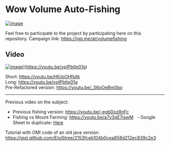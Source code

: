 # Wow Volume Auto-Fishing

[![image](https://user-images.githubusercontent.com/20149493/200030566-d6df2a34-c2e3-40b8-ab1c-0242277cf491.png)](https://igg.me/at/volumefishing)

Feel free to participate to the project by participating here on this repository.
Campaign link: https://igg.me/at/volumefishing


## Video
[![image](https://user-images.githubusercontent.com/20149493/200031639-3636dee6-f602-43e0-8365-0204f273db4f.png)](https://youtu.be/yplPbtlp01g)](https://youtu.be/yplPbtlp01g)

Short: https://youtu.be/HlUpOHfsitk  
Long: https://youtu.be/yplPbtlp01g  
Pre-Refactored version: https://youtu.be/_S6oOeBm0bo  


---------------------------------

Previous video on the subject:
- Previous fishing version: https://youtu.be/-egbDoz8nFc
- Fishing vs Mount Farming: https://youtu.be/a7y3qE7iswM
  - Google Sheet to duplicate: [Here](https://docs.google.com/spreadsheets/d/e/2PACX-1vTJPRh3XCHMMfq7Sb7PREtL9negk4knJwoXd6dg3c0tDAPMDpTOK3ApfNYs3iw6stMN4NZDdUzgP1Uz/pubhtml)


Tutorial with OMI code of an old java version:
https://gist.github.com/EloiStree/2153fceb104b0cea858d212ec839c2e3
